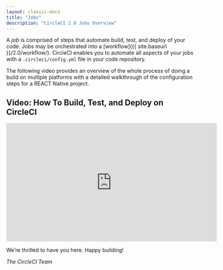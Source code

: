 ```yaml
---
layout: classic-docs
title: "Jobs"
description: "CircleCI 2.0 Jobs Overview"
---
```


A *job* is comprised of steps that automate build, test, and deploy of your code. Jobs may be orchestrated into a [workflow]({{ site.baseurl }}/2.0/workflow/). CircleCI enables you to automate all aspects of your jobs with a `.circleci/config.yml` file in your code repository. 

The following video provides an overview of the whole process of doing a build on multiple platforms with a detailed walkthrough of the configuration steps for a REACT Native project.

## Video: How To Build, Test, and Deploy on CircleCI

<div class="video-wrapper">
  <iframe width="560" height="315" src="https://www.youtube.com/embed/Qp-BA9e0TnA" frameborder="0" allow="autoplay; encrypted-media" allowfullscreen></iframe>
</div>


We’re thrilled to have you here. Happy building!

_The CircleCI Team_

